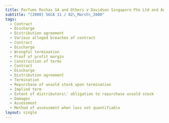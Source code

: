 ```yaml
---
title: Parfums Rochas SA and Others v Davidson Singapore Pte Ltd and Another
subtitle: "[2000] SGCA 11 / 02\_March\_2000"
tags:
  - Contract
  - Discharge
  - Distribution agreement
  - Various alleged breaches of contract
  - Contract
  - Discharge
  - Wrongful termination
  - Proof of profit margin
  - Construction of terms
  - Contract
  - Discharge
  - Distribution agreement
  - Termination
  - Repurchase of unsold stock upon termination
  - Implied term
  - Extent of distributors\' obligation to repurchase unsold stock
  - Damages
  - Assessment
  - Method of assessment when loss not quantifiable
layout: single
---
```


